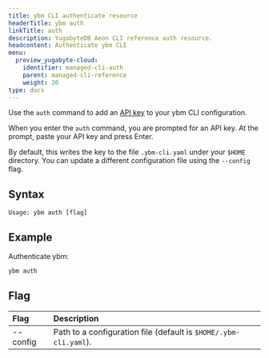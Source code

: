 ```yaml
---
title: ybm CLI authenticate resource
headerTitle: ybm auth
linkTitle: auth
description: YugabyteDB Aeon CLI reference auth resource.
headcontent: Authenticate ybm CLI
menu:
  preview_yugabyte-cloud:
    identifier: managed-cli-auth
    parent: managed-cli-reference
    weight: 20
type: docs
---
```


Use the `auth` command to add an [API key](../../../managed-apikeys/) to your ybm CLI configuration.

When you enter the `auth` command, you are prompted for an API key. At the prompt, paste your API key and press Enter.

By default, this writes the key to the file `.ybm-cli.yaml` under your `$HOME` directory. You can update a different configuration file using the `--config` flag.

## Syntax

```text
Usage: ybm auth [flag]
```

## Example

Authenticate ybm:

```sh
ybm auth
```

## Flag

| Flag | Description |
| :--- | :--- |
| --config | Path to a configuration file (default is `$HOME/.ybm-cli.yaml`). |
